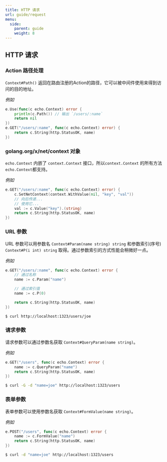 ```yaml
---
title: HTTP 请求
url: guide/request
menu:
  side:
    parent: guide
    weight: 8
---
```


## HTTP 请求

### Action 路径处理

`Context#Path()` 返回在路由注册的Action的路径，它可以被中间件使用来得到访问的目的地址。

*例如*

```go
e.Use(func(c echo.Context) error {
    println(c.Path()) // 输出 `/users/:name`
    return nil
})
e.GET("/users/:name", func(c echo.Context) error) {
    return c.String(http.StatusOK, name)
})
```

### golang.org/x/net/context 对象

`echo.Context` 内嵌了 `context.Context` 接口，所以`context.Context` 的所有方法`echo.Context`都支持。

*例如*

```go
e.GET("/users/:name", func(c echo.Context) error) {
    c.SetNetContext(context.WithValue(nil, "key", "val"))
    // 向后传递...
    // 使用它...
    val := c.Value("key").(string)
    return c.String(http.StatusOK, name)
})
```

### URL 参数

URL 参数可以用参数名 `Context#Param(name string) string` 和参数索引(序号) `Context#P(i int) string` 取得。通过参数索引的方式性能会稍微好一点。

*例如*

```go
e.GET("/users/:name", func(c echo.Context) error {
	// 通过名称
	name := c.Param("name")

	// 通过索引值
	name := c.P(0)

	return c.String(http.StatusOK, name)
})
```

```sh
$ curl http://localhost:1323/users/joe
```

### 请求参数

请求参数可以通过参数名获取 `Context#QueryParam(name string)`。

*例如*

```go
e.GET("/users", func(c echo.Context) error {
	name := c.QueryParam("name")
	return c.String(http.StatusOK, name)
})
```

```sh
$ curl -G -d "name=joe" http://localhost:1323/users
```

### 表单参数

表单参数可以使用参数名获取 `Context#FormValue(name string)`。

*例如*

```go
e.POST("/users", func(c echo.Context) error {
	name := c.FormValue("name")
	return c.String(http.StatusOK, name)
})
```

```sh
$ curl -d "name=joe" http://localhost:1323/users
```

